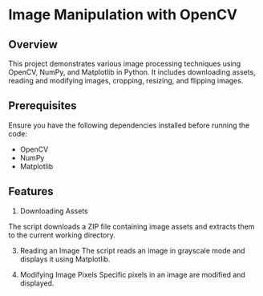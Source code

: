 # Image Manipulation with OpenCV

## Overview
This project demonstrates various image processing techniques using OpenCV, NumPy, and Matplotlib in Python. It includes downloading assets, reading and modifying images, cropping, resizing, and flipping images.

## Prerequisites
Ensure you have the following dependencies installed before running the code:
- OpenCV
- NumPy
- Matplotlib

## Features
1. Downloading Assets

The script downloads a ZIP file containing image assets and extracts them to the current working directory.

3. Reading an Image
The script reads an image in grayscale mode and displays it using Matplotlib.

4. Modifying Image Pixels
Specific pixels in an image are modified and displayed.
